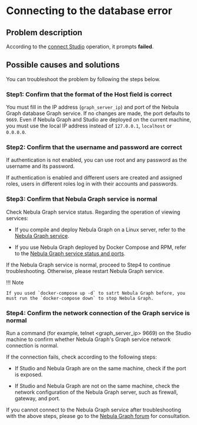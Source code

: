 # Connecting to the database error

## Problem description

According to the [connect Studio](../deploy-connect/st-ug-connect.md) operation, it prompts **failed**.

## Possible causes and solutions

You can troubleshoot the problem by following the steps below.

### Step1: Confirm that the format of the **Host** field is correct

You must fill in the IP address (`graph_server_ip`) and port of the Nebula Graph database Graph service. If no changes are made, the port defaults to `9669`. Even if Nebula Graph and Studio are deployed on the current machine, you must use the local IP address instead of `127.0.0.1`, `localhost` or `0.0.0.0`.

### Step2: Confirm that the **username** and **password** are correct

 If authentication is not enabled, you can use root and any password as the username and its password.

 If authentication is enabled and different users are created and assigned roles, users in different roles log in with their accounts and passwords.

 ### Step3: Confirm that Nebula Graph service is normal

Check Nebula Graph service status. Regarding the operation of viewing services:

- If you compile and deploy Nebula Graph on a Linux server, refer to the [Nebula Graph service](../../4.deployment-and-installation/2.compile-and-install-nebula-graph/deploy-nebula-graph-cluster.md).

- If you use Nebula Graph deployed by Docker Compose and RPM, refer to the [Nebula Graph service status and ports](../deploy-connect/st-ug-deploy.md).

If the Nebula Graph service is normal, proceed to Step4 to continue troubleshooting. Otherwise, please restart Nebula Graph service.

!!! Note

    If you used `docker-compose up -d` to satrt Nebula Graph before, you must run the `docker-compose down` to stop Nebula Graph.

### Step4: Confirm the network connection of the Graph service is normal

Run a command (for example, telnet <graph_server_ip> 9669) on the Studio machine to confirm whether Nebula Graph's Graph service network connection is normal.

If the connection fails, check according to the following steps:

- If Studio and Nebula Graph are on the same machine, check if the port is exposed.

- If Studio and Nebula Graph are not on the same machine, check the network configuration of the Nebula Graph server, such as firewall, gateway, and port.

If you cannot connect to the Nebula Graph service after troubleshooting with the above steps, please go to the [Nebula Graph forum](https://discuss.nebula-graph.io) for consultation.